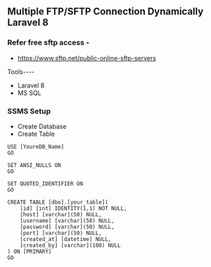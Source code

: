 
## Multiple FTP/SFTP Connection Dynamically Laravel 8
### Refer free sftp access -
* https://www.sftp.net/public-online-sftp-servers

Tools----
- Laravel 8
- MS SQL
### SSMS Setup

* Create Database
* Create Table
```
USE [YoureDB_Name]
GO

SET ANSI_NULLS ON
GO

SET QUOTED_IDENTIFIER ON
GO

CREATE TABLE [dbo].[your_table](
	[id] [int] IDENTITY(1,1) NOT NULL,
	[host] [varchar](50) NULL,
	[username] [varchar](50) NULL,
	[password] [varchar](50) NULL,
	[port] [varchar](50) NULL,
	[created_at] [datetime] NULL,
	[created_by] [varchar](100) NULL
) ON [PRIMARY]
GO
```
